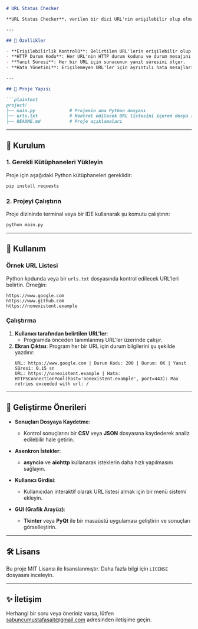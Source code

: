 ```markdown
# URL Status Checker

**URL Status Checker**, verilen bir dizi URL'nin erişilebilir olup olmadığını kontrol eder, HTTP durum kodlarını raporlar ve yanıt sürelerini analiz eder. Bu araç, web geliştiricileri ve sistem yöneticileri için web adreslerinin durumunu hızlıca kontrol etmek için tasarlanmıştır.

---

## 🚀 Özellikler

- **Erişilebilirlik Kontrolü**: Belirtilen URL'lerin erişilebilir olup olmadığını kontrol eder.
- **HTTP Durum Kodu**: Her URL'nin HTTP durum kodunu ve durum mesajını (OK, Not Found vb.) döndürür.
- **Yanıt Süresi**: Her bir URL için sunucunun yanıt süresini ölçer.
- **Hata Yönetimi**: Erişilemeyen URL'ler için ayrıntılı hata mesajları verir.

---

## 📂 Proje Yapısı

```plaintext
project/
├── main.py             # Projenin ana Python dosyası
├── urls.txt            # Kontrol edilecek URL listesini içeren dosya (isteğe bağlı)
├── README.md           # Proje açıklamaları
```

---

## 🔧 Kurulum

### 1. Gerekli Kütüphaneleri Yükleyin
Proje için aşağıdaki Python kütüphaneleri gereklidir:
```bash
pip install requests
```

### 2. Projeyi Çalıştırın
Proje dizininde terminal veya bir IDE kullanarak şu komutu çalıştırın:
```bash
python main.py
```

---

## 📜 Kullanım

### Örnek URL Listesi
Python kodunda veya bir `urls.txt` dosyasında kontrol edilecek URL'leri belirtin. Örneğin:
```plaintext
https://www.google.com
https://www.github.com
https://nonexistent.example
```

### Çalıştırma
1. **Kullanıcı tarafından belirtilen URL'ler**:
   - Programda önceden tanımlanmış URL'ler üzerinde çalışır.
2. **Ekran Çıktısı**:
   Program her bir URL için durum bilgilerini şu şekilde yazdırır:
   ```
   URL: https://www.google.com | Durum Kodu: 200 | Durum: OK | Yanıt Süresi: 0.15 sn
   URL: https://nonexistent.example | Hata: HTTPSConnectionPool(host='nonexistent.example', port=443): Max retries exceeded with url: /
   ```

---

## 🌟 Geliştirme Önerileri

- **Sonuçları Dosyaya Kaydetme**:
  - Kontrol sonuçlarını bir **CSV** veya **JSON** dosyasına kaydederek analiz edilebilir hale getirin.
  
- **Asenkron İstekler**:
  - **asyncio** ve **aiohttp** kullanarak isteklerin daha hızlı yapılmasını sağlayın.

- **Kullanıcı Girdisi**:
  - Kullanıcıdan interaktif olarak URL listesi almak için bir menü sistemi ekleyin.

- **GUI (Grafik Arayüz)**:
  - **Tkinter** veya **PyQt** ile bir masaüstü uygulaması geliştirin ve sonuçları görselleştirin.

---

## 🛠️ Lisans

Bu proje MIT Lisansı ile lisanslanmıştır. Daha fazla bilgi için `LICENSE` dosyasını inceleyin.

---

## ✨ İletişim

Herhangi bir soru veya öneriniz varsa, lütfen [sabuncumustafasait@gmail.com](mailto:your_email@example.com) adresinden iletişime geçin.
```

